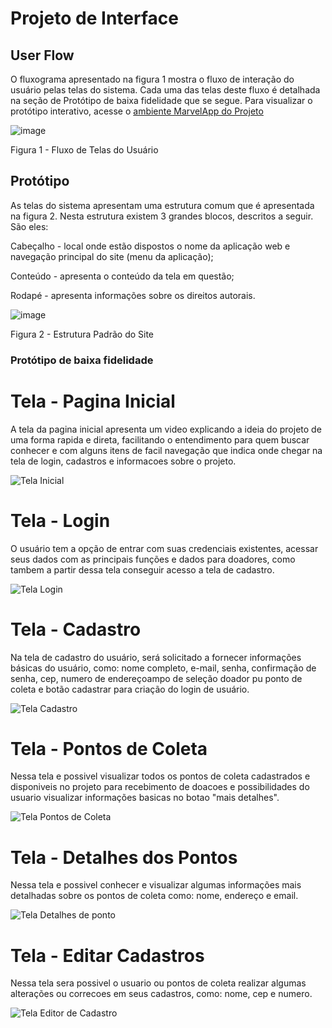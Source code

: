 
# Projeto de Interface

## User Flow

O fluxograma apresentado na figura 1 mostra o fluxo de interação do usuário pelas telas do sistema. Cada uma das telas deste fluxo é detalhada na seção de Protótipo de baixa fidelidade que se segue. Para visualizar o protótipo interativo, acesse o [ambiente MarvelApp do Projeto](https://marvelapp.com/prototype/cfjjfg9/screen/96923410) 

![image](https://github.com/user-attachments/assets/3271c119-3643-407f-acbc-776904bf57dd)

Figura 1 - Fluxo de Telas do Usuário

## Protótipo

As telas do sistema apresentam uma estrutura comum que é apresentada na figura 2. Nesta estrutura existem 3 grandes blocos, descritos a seguir. São eles:

Cabeçalho - local onde estão dispostos o nome da aplicação web e navegação principal do site (menu da aplicação);

Conteúdo - apresenta o conteúdo da tela em questão;

Rodapé - apresenta informações sobre os direitos autorais.

![image](https://github.com/user-attachments/assets/82252eb9-9e59-4b82-ae0f-fc8a6e8f259a)

Figura 2 - Estrutura Padrão do Site

### Protótipo de baixa fidelidade

# Tela - Pagina Inicial

A tela da pagina inicial apresenta um video explicando a ideia do projeto de uma forma rapida e direta, facilitando o entendimento para quem buscar conhecer e com alguns itens de facil navegação que  indica onde chegar na tela de login, cadastros e informacoes sobre o projeto.

![Tela Inicial](https://github.com/user-attachments/assets/c6e93b52-87f2-4da4-a289-2ca93b3902f4)

# Tela - Login

O usuário tem a opção de entrar com suas credenciais existentes, acessar seus dados com as principais funções e dados para doadores, como tambem a partir dessa tela conseguir acesso a tela de cadastro.

![Tela Login](https://github.com/user-attachments/assets/a5e32a8c-b237-417c-9a52-520e8db52dd1)


# Tela - Cadastro

Na tela de cadastro do usuário, será solicitado a fornecer informações básicas do usuário, como: nome completo, e-mail, senha, confirmação de senha, cep, numero de endereçoampo de seleção doador pu ponto de coleta e botão cadastrar para criação do login de usuário.

![Tela Cadastro](https://github.com/user-attachments/assets/ed4498ad-7fe2-441f-8281-f8b2c58f5939)

# Tela - Pontos de Coleta

Nessa tela e possivel visualizar todos os pontos de coleta cadastrados e disponiveis no projeto para recebimento de doacoes e possibilidades do usuario visualizar informações basicas no botao "mais detalhes".

![Tela Pontos de Coleta](https://github.com/user-attachments/assets/93ec4e48-5c5d-4052-9af5-02e282dc7a46)

# Tela - Detalhes dos Pontos

Nessa tela e possivel conhecer e visualizar algumas informações mais detalhadas sobre os pontos de coleta como: nome, endereço e email.

![Tela Detalhes de ponto](https://github.com/user-attachments/assets/9d2272b9-5a33-479e-9fbd-a5e031492a73)

# Tela - Editar Cadastros

Nessa tela sera possivel o usuario ou pontos de coleta realizar algumas alterações ou correcoes em seus cadastros, como: nome, cep e numero.

![Tela Editor de Cadastro](https://github.com/user-attachments/assets/18b01273-b1a4-447b-925a-b7aeba6cdd6a)


